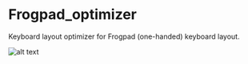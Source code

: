 # Frogpad_optimizer
Keyboard layout optimizer for Frogpad (one-handed) keyboard layout.

![alt text](https://github.com/Waterdragen/Frogpad_optimizer/blob/main/images/frogpad_right_hand_keyboard.png?raw=true)
